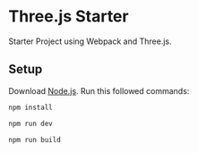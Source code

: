# Three.js Starter
Starter Project using Webpack and Three.js.

## Setup
Download [Node.js](https://nodejs.org/en/download/).
Run this followed commands:

``` bash
npm install

npm run dev

npm run build
```
